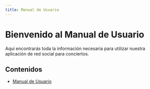 ```yaml
---
title: Manual de Usuario
---
```


# Bienvenido al Manual de Usuario

Aquí encontrarás toda la información necesaria para utilizar nuestra aplicación de red social para conciertos.

## Contenidos
- [Manual de Usuario](manual-usuario.md)


